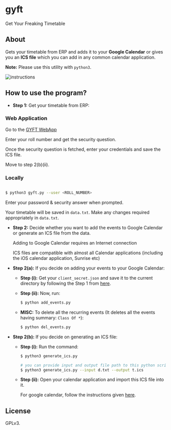 # gyft

Get Your Freaking Timetable

## About

Gets your timetable from ERP and adds it to your **Google Calendar** or gives
you an **ICS file** which you can add in any common calendar application.

**Note:** Please use this utility with `python3`.

![instructions](https://cloud.githubusercontent.com/assets/9252491/17613570/7af6ae98-607c-11e6-8597-e720c3475c24.gif)

## How to use the program?

- **Step 1:** Get your timetable from ERP:

### Web Application

  Go to the [GYFT WebApp](https://gyftkgp.herokuapp.com/)

  Enter your roll number and get the security question.

  Once the security question is fetched, enter your credentials and save the ICS file.

  Move to step 2(b)(ii).

### Locally

  ```sh

  $ python3 gyft.py --user <ROLL_NUMBER>
  ```

  Enter your password & security answer when prompted.

  Your timetable will be saved in `data.txt`. Make any changes required appropriately in `data.txt`.

- **Step 2:** Decide whether you want to add the events to Google Calendar or
    generate an ICS file from the data.

    Adding to Google Calendar requires an Internet connection

    ICS files are compatible with almost all Calendar applications (including
    the iOS calendar application, Sunrise etc)

- **Step 2(a):** If you decide on adding your events to your Google Calendar:

    - **Step (i):** Get your `client_secret.json` and save it to the current directory by
                    following the Step 1 from
                    [here](https://developers.google.com/google-apps/calendar/quickstart/python#step_1_turn_on_the_api_name).

    - **Step (ii):** Now, run:

        ```sh
        $ python add_events.py
        ```

    - **MISC:** To delete all the recurring events (It deletes all the events having summary: `Class Of *`):

        ```sh
        $ python del_events.py
        ```

- **Step 2(b):** If you decide on generating an ICS file:

    - **Step (i):** Run the command:

        ```sh
        $ python3 generate_ics.py
        ```

        ```sh
        # you can provide input and output file path to this python script
        $ python3 generate_ics.py --input d.txt --output t.ics
        ```

    - **Step (ii):** Open your calendar application and import this ICS file
        into it.

        For google calendar, follow the instructions given [here](https://support.google.com/calendar/answer/37118?hl=en).

## License

GPLv3.
